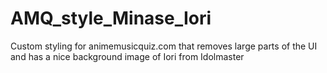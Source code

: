 # AMQ_style_Minase_Iori
Custom styling for animemusicquiz.com that removes large parts of the UI and has a nice background image of Iori from Idolmaster
